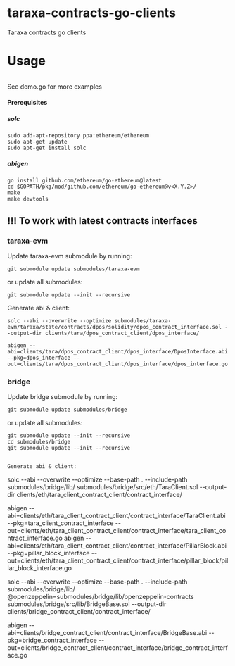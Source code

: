 # taraxa-contracts-go-clients
Taraxa contracts go clients

# Usage
```
```

See demo.go for more examples


#### Prerequisites
##### solc
```
sudo add-apt-repository ppa:ethereum/ethereum
sudo apt-get update
sudo apt-get install solc
```

##### abigen
```
go install github.com/ethereum/go-ethereum@latest
cd $GOPATH/pkg/mod/github.com/ethereum/go-ethereum@v<X.Y.Z>/
make
make devtools
```

## !!! To work with latest contracts interfaces
### taraxa-evm
Update taraxa-evm submodule by running:
```
git submodule update submodules/taraxa-evm
```

or update all submodules:

```
git submodule update --init --recursive
```

Generate abi & client:
```
solc --abi --overwrite --optimize submodules/taraxa-evm/taraxa/state/contracts/dpos/solidity/dpos_contract_interface.sol --output-dir clients/tara/dpos_contract_client/dpos_interface/

abigen --abi=clients/tara/dpos_contract_client/dpos_interface/DposInterface.abi --pkg=dpos_interface --out=clients/tara/dpos_contract_client/dpos_interface/dpos_interface.go
```

### bridge
Update bridge submodule by running:
```
git submodule update submodules/bridge
```

or update all submodules:

```
git submodule update --init --recursive
cd submodules/bridge
git submodule update --init --recursive


Generate abi & client:
```
solc --abi --overwrite --optimize --base-path .  --include-path submodules/bridge/lib/ submodules/bridge/src/eth/TaraClient.sol --output-dir clients/eth/tara_client_contract_client/contract_interface/

abigen --abi=clients/eth/tara_client_contract_client/contract_interface/TaraClient.abi --pkg=tara_client_contract_interface --out=clients/eth/tara_client_contract_client/contract_interface/tara_client_contract_interface.go
abigen --abi=clients/eth/tara_client_contract_client/contract_interface/PillarBlock.abi --pkg=pillar_block_interface --out=clients/eth/tara_client_contract_client/contract_interface/pillar_block/pillar_block_interface.go


solc --abi --overwrite --optimize --base-path .  --include-path submodules/bridge/lib/ @openzeppelin=submodules/bridge/lib/openzeppelin-contracts submodules/bridge/src/lib/BridgeBase.sol --output-dir clients/bridge_contract_client/contract_interface/

abigen --abi=clients/bridge_contract_client/contract_interface/BridgeBase.abi --pkg=bridge_contract_interface --out=clients/bridge_contract_client/contract_interface/bridge_contract_interface.go

```
